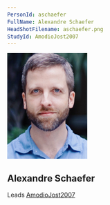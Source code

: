 ```yaml
---
PersonId: aschaefer
FullName: Alexandre Schaefer
HeadShotFilename: aschaefer.png
StudyId: AmodioJost2007
---
```


![headshot of researcher](/assets/images/headshots/aschaefer.png "Alexandre Schaefer")

## Alexandre Schaefer

Leads [AmodioJost2007](/replications/AmodioJost2007)